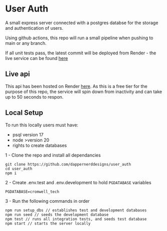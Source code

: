 # User Auth

A small express server connected with a postgres databse for the storage and authentication of users.

Using github actions, this repo will run a small pipeline when pushing to main or any branch.

If all unit tests pass, the latest commit will be deployed from Render - the live service can be found [here](https://user-auth-k2wn.onrender.com/api)

## Live api

This api has been hosted on Render [here](https://user-auth-k2wn.onrender.com/api). As this is a free tier for the purpose of this repo, the service will spin down from inactivity and can take up to 50 seconds to respon.

## Local Setup

To run this locally users must have:

- psql version 17
- node >version 20
- rights to create databases

1 - Clone the repo and install all dependancies

```
git clone https://github.com/dappernerddesigns/user_auth
cd user_auth
npm i
```

2 - Create .env.test and .env.development to hold `PGDATABASE` variables

```
PGDATABASE=cromwell_tech
```

3 - Run the following commands in order

```
npm run setup_dbs // establishes test and development databases
npm run seed // seeds the development database
npm test // runs all integration tests, and seeds test database
npm start // starts the server locally
```
